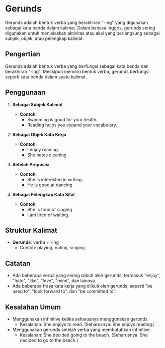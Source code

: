 # Gerunds

Gerunds adalah bentuk verba yang berakhiran "-ing" yang digunakan sebagai kata benda dalam kalimat. Dalam bahasa Inggris, gerunds sering digunakan untuk menjelaskan aktivitas atau aksi yang berlangsung sebagai subjek, objek, atau pelengkap kalimat.

## Pengertian

Gerunds adalah bentuk verba yang berfungsi sebagai kata benda dan berakhiran "-ing". Meskipun memiliki bentuk verba, gerunds berfungsi seperti kata benda dalam suatu kalimat.

## Penggunaan

1. **Sebagai Subjek Kalimat**
   - **Contoh**:
     - Swimming is good for your health.
     - Reading helps you expand your vocabulary.

2. **Sebagai Objek Kata Kerja**
   - **Contoh**:
     - I enjoy reading.
     - She hates cleaning.

3. **Setelah Preposisi**
   - **Contoh**:
     - She is interested in writing.
     - He is good at dancing.

4. **Sebagai Pelengkap Kata Sifat**
   - **Contoh**:
     - She is fond of singing.
     - I am tired of waiting.

## Struktur Kalimat

- **Gerunds**: verba + -ing
  - Contoh: playing, eating, singing

## Catatan

- Ada beberapa verba yang sering diikuti oleh gerunds, termasuk "enjoy", "hate", "like", "love", "mind", dan lainnya.
- Ada beberapa frasa kata kerja yang diikuti oleh gerunds, seperti "be used to", "look forward to", dan "be committed to".

## Kesalahan Umum

- Menggunakan infinitive ketika seharusnya menggunakan gerunds.
  - Kesalahan: She enjoys to read. (Seharusnya: She enjoys reading.)
- Menggunakan gerunds setelah verba yang membutuhkan infinitive.
  - Kesalahan: She decided going to the beach. (Seharusnya: She decided to go to the beach.)

